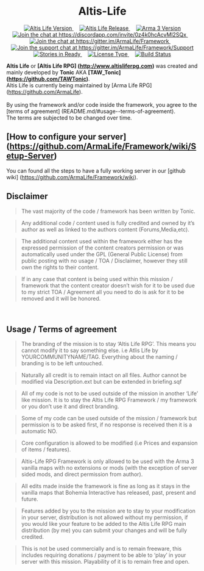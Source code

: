 <h1 align="center">Altis-Life</h1>
<p align="center">
    <a href="https://github.com/ArmaLife/Framework">
        <img src="https://img.shields.io/badge/version-v4.4-green.svg" alt="Altis Life Version">
    </a>
    &nbsp;&nbsp;&nbsp;
    <a href="https://github.com/ArmaLife/Framework/releases">
        <img src="https://img.shields.io/badge/release-2-yellowgreen.svg" alt="Altis Life Release">
    </a>
    &nbsp;&nbsp;&nbsp;
    <a href="https://dev.arma3.com/post/spotrep-00054">
        <img src="https://img.shields.io/badge/arma%203-1.58-orange.svg" alt="Arma 3 Version">
    </a>
    </br>
    <a href="https://discordapp.com/invite/0z4k0hcAcvMl2SQx">
        <img src="https://img.shields.io/badge/chat-on%20discord-738BD7.svg" alt="Join the chat at https://discordapp.com/invite/0z4k0hcAcvMl2SQx">
    </a>
    &nbsp;&nbsp;&nbsp;
    <a href="https://gitter.im/ArmaLife/Framework?utm_source=badge&utm_medium=badge&utm_campaign=pr-badge&utm_content=badge">
        <img src="https://badges.gitter.im/ArmaLife/Framework.svg" alt="Join the chat at https://gitter.im/ArmaLife/Framework">
    </a>
    &nbsp;&nbsp;&nbsp;
    <a href="https://gitter.im/ArmaLife/Framework/Support?utm_source=badge&utm_medium=badge&utm_campaign=pr-badge&utm_content=badge">
        <img src="https://img.shields.io/badge/support-on%20gitter-blue.svg" alt="Join the support chat at https://gitter.im/ArmaLife/Framework/Support">
    </a>
    </br>
    <a href="https://waffle.io/ArmaLife/Framework">
        <img src="https://img.shields.io/badge/issues-on%20waffle-red.svg" alt="Stories in Ready">
    </a>
    &nbsp;&nbsp;&nbsp;
    <a href="http://creativecommons.org/licenses/by-nc-nd/4.0/deed.en_US">
        <img src="https://img.shields.io/badge/license-CC%20BY--NC--ND%204.0-yellow.svg" alt="License Type">
    </a>
    &nbsp;&nbsp;&nbsp;
    <a href="https://travis-ci.org/ArmaLife/Framework">
        <img src="https://api.travis-ci.org/ArmaLife/Framework.svg" alt="Build Status">
    </a>
</p>

<b>Altis Life</b> or <b>[Altis Life RPG] (http://www.altisliferpg.com)</b> was created and mainly developed by <b>Tonic</b> AKA <b>[TAW_Tonic] (https://github.com/TAWTonic)</b>.<br/>
Altis Life is currently being maintained by [Arma Life RPG] (https://github.com/ArmaLife).<br/>
<br/>
By using the framework and/or code inside the framework, you agree to the [terms of agreement] (README.md/#usage--terms-of-agreement).<br/>
The terms are subjected to be changed over time.<br/>

[How to configure your server] (https://github.com/ArmaLife/Framework/wiki/Setup-Server)
-------------------------------------
You can found all the steps to have a fully working server in our [github wiki] (https://github.com/ArmaLife/Framework/wiki).

Disclaimer
-----------
>   The vast majority of the code / framework has been written by Tonic.

>   Any additional code / content used is fully credited and owned by it’s author as well as linked to the authors content (Forums,Media,etc).

>   The additional content used within the framework either has the expressed permission of the content creators permission or was automatically used under the GPL (General Public License) from public posting with no usage / TOA / Disclaimer, however they still own the rights to their content.

>   If in any case that content is being used within this mission / framework that the content creator doesn’t wish for it to be used due to my strict TOA / Agreement all you need to do is ask for it to be removed and it will be honored.
<br/>

Usage / Terms of agreement
---------------------------
>   The branding of the mission is to stay ‘Altis Life RPG’. This means you cannot modify it to say something else. i.e Atlis Life by YOURCOMMUNITYNAME/TAG. Everything about the naming / branding is to be left untouched.

>   Naturally all credit is to remain intact on all files. Author cannot be modified via Description.ext but can be extended in briefing.sqf

>   All of my code is not to be used outside of the mission in another ‘Life’ like mission. It is to stay the Altis Life RPG Framework / my framework or you don’t use it and direct branding.

>   Some of my code can be used outside of the mission / framework but permission is to be asked first, if no response is received then it is a automatic NO.

>   Core configuration is allowed to be modified (i.e Prices and expansion of items / features).

>   Altis-Life RPG Framework is only allowed to be used with the Arma 3 vanilla maps with no extensions or mods (with the exception of server sided mods, and direct permission from author).

>   All edits made inside the framework is fine as long as it stays in the vanilla maps that Bohemia Interactive has released, past, present and future.

>   Features added by you to the mission are to stay to your modification in your server, distribution is not allowed without my permission, if you would like your feature to be added to the Altis Life RPG main distribution (by me) you can submit your changes and will be fully credited.

>   This is not be used commercially and is to remain freeware, this includes requiring donations / payment to be able to ‘play’ in your server with this mission. Playability of it is to remain free and open.
